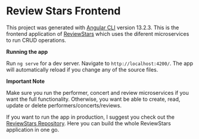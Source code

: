 # Review Stars Frontend

This project was generated with [Angular CLI](https://github.com/angular/angular-cli) version 13.2.3. This is the frontend application of [ReviewStars](https://github.com/J-elmer/ReviewStars) which uses the diferent microservices to run CRUD operations.

**Running the app**

Run `ng serve` for a dev server. Navigate to `http://localhost:4200/`. The app will automatically reload if you change any of the source files.

**Important Note**

Make sure you run the performer, concert and review microservices if you want the full functionality. Otherwise, you want be able to create, read, update or delete performers/concerts/reviews.

If you want to run the app in production, I suggest you check out the [ReviewStars Repository](https://github.com/J-elmer/ReviewStars). Here you can build the whole ReviewStars application in one go.
